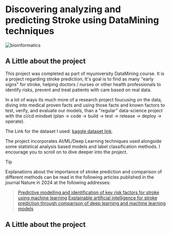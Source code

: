 # Discovering analyzing and predicting Stroke using DataMining techniques
![bioinformatics](https://github.com/idogut3/20595-DataMining-Discovering-Analyzing-Predicting-Stroke-using-DataMining-ResearchProject/blob/main/images/bioinformatics.jpg)
## A Little about the project 
This project was completed as part of myuniversity DataMining course.
It is a project regarding stroke prediction; 
It's goal is to find as many "early signs" for stroke, helping doctors / nurses or other health professionals to identify risks, prevent and treat patients with care based on real data.

In a lot of ways its much more of a research project foucusing on the data, diving into medical proven facts and using those facts and known factors to test, verify, and evaluate our models, than a "regular" data-science project
with the ci/cd mindset (plan -> code -> build -> test -> release -> deploy -> operate).

The Link for the dataset I used: [kaggle dataset link](https://www.kaggle.com/datasets/fedesoriano/stroke-prediction-dataset/data).

The project incorporates AI/ML/Deep Learning techniques used alongside some statistical analysis based models and label classification methods. 
I encourage you to scroll on to dive deeper into the project.

> [!TIP]
> Explanations about the importance of stroke prediction and comparison of different methods can be read in the following articles published in the journal Nature in 2024 at the following addresses:

> [Predictive modelling and identification of key risk factors for stroke using machine learning](https://www.nature.com/articles/s41598-024-61665-4)
> [Explainable artificial intelligence for stroke prediction through comparison of deep learning and machine learning models](https://www.nature.com/articles/s41598-024-82931-5)

## A Little about the project 

